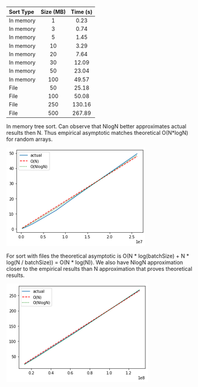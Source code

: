 | Sort Type | Size (MB) | Time (s) |
|:----------|:---------:|:--------:|
| In memory | 1 | 0.23 |
| In memory | 3 | 0.74 | 
| In memory | 5 | 1.45 |
| In memory | 10 | 3.29 |
| In memory | 20 | 7.64 |
| In memory | 30 | 12.09 |
| In memory | 50 | 23.04 |
| In memory | 100 | 49.57 |
| File | 50 | 25.18 |
| File | 100 | 50.08 |
| File | 250 | 130.16 |
| File | 500 | 267.89 |


In memory tree sort. Can observe that NlogN better approximates actual 
results then N. Thus empirical asymptotic matches theoretical O(N*logN) for random arrays.

![img_1.png](img_1.png)

For sort with files the theoretical asymptotic is 
O(N * log(batchSize) + N * log(N / batchSize)) = O(N * log(N)). We also have NlogN approximation
closer to the empirical results than N approximation that proves theoretical results.

![img.png](img.png)

